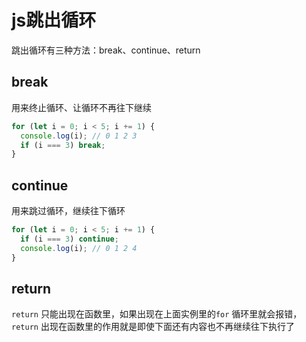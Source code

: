 # js跳出循环

跳出循环有三种方法：break、continue、return

## break

用来终止循环、让循环不再往下继续

``` js
for (let i = 0; i < 5; i += 1) {
  console.log(i); // 0 1 2 3
  if (i === 3) break;
}
```

## continue

用来跳过循环，继续往下循环

``` js
for (let i = 0; i < 5; i += 1) {
  if (i === 3) continue;
  console.log(i); // 0 1 2 4
}
```

## return

`return` 只能出现在函数里，如果出现在上面实例里的`for` 循环里就会报错，`return` 出现在函数里的作用就是即使下面还有内容也不再继续往下执行了

